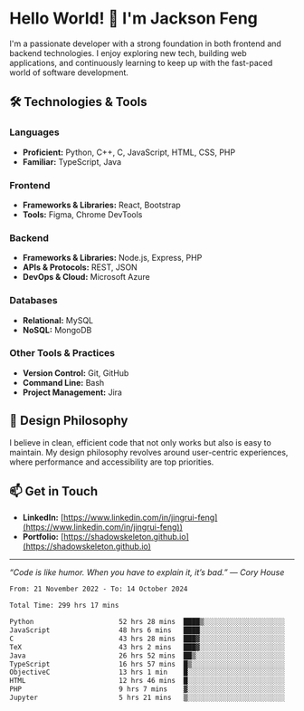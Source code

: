 # Hello World! 👋 I'm Jackson Feng

I'm a passionate developer with a strong foundation in both frontend and backend technologies. I enjoy exploring new tech, building web applications, and continuously learning to keep up with the fast-paced world of software development.

## 🛠 Technologies & Tools

### Languages
- **Proficient:** Python, C++, C, JavaScript, HTML, CSS, PHP
- **Familiar:** TypeScript, Java

### Frontend
- **Frameworks & Libraries:** React, Bootstrap
- **Tools:** Figma, Chrome DevTools

### Backend
- **Frameworks & Libraries:** Node.js, Express, PHP
- **APIs & Protocols:** REST, JSON
- **DevOps & Cloud:** Microsoft Azure

### Databases
- **Relational:** MySQL
- **NoSQL:** MongoDB

### Other Tools & Practices
- **Version Control:** Git, GitHub
- **Command Line:** Bash
- **Project Management:** Jira


## 🎨 Design Philosophy

I believe in clean, efficient code that not only works but also is easy to maintain. My design philosophy revolves around user-centric experiences, where performance and accessibility are top priorities.

## 📫 Get in Touch

- **LinkedIn:** [https://www.linkedin.com/in/jingrui-feng](https://www.linkedin.com/in/jingrui-feng))
- **Portfolio:** [https://shadowskeleton.github.io](https://shadowskeleton.github.io)

---

*“Code is like humor. When you have to explain it, it’s bad.” — Cory House*



<!--START_SECTION:waka-->

```txt
From: 21 November 2022 - To: 14 October 2024

Total Time: 299 hrs 17 mins

Python                     52 hrs 28 mins  ████▒░░░░░░░░░░░░░░░░░░░░   17.54 %
JavaScript                 48 hrs 6 mins   ████░░░░░░░░░░░░░░░░░░░░░   16.07 %
C                          43 hrs 28 mins  ███▓░░░░░░░░░░░░░░░░░░░░░   14.53 %
TeX                        43 hrs 2 mins   ███▓░░░░░░░░░░░░░░░░░░░░░   14.38 %
Java                       26 hrs 52 mins  ██▒░░░░░░░░░░░░░░░░░░░░░░   08.98 %
TypeScript                 16 hrs 57 mins  █▒░░░░░░░░░░░░░░░░░░░░░░░   05.67 %
ObjectiveC                 13 hrs 1 min    █░░░░░░░░░░░░░░░░░░░░░░░░   04.35 %
HTML                       12 hrs 46 mins  █░░░░░░░░░░░░░░░░░░░░░░░░   04.27 %
PHP                        9 hrs 7 mins    ▓░░░░░░░░░░░░░░░░░░░░░░░░   03.05 %
Jupyter                    5 hrs 21 mins   ▒░░░░░░░░░░░░░░░░░░░░░░░░   01.79 %
```

<!--END_SECTION:waka-->

